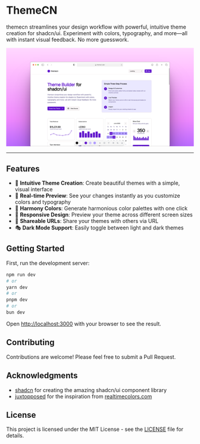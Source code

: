 # ThemeCN

themecn streamlines your design workflow with powerful, intuitive theme creation for shadcn/ui. Experiment with colors, typography, and more—all with instant visual feedback. No more guesswork.

![ThemeCN Logo](/public/og.png)

---

## Features

- 🎨 **Intuitive Theme Creation**: Create beautiful themes with a simple, visual interface
- 🎯 **Real-time Preview**: See your changes instantly as you customize colors and typography
- 🔄 **Harmony Colors**: Generate harmonious color palettes with one click
- 📱 **Responsive Design**: Preview your theme across different screen sizes
- 🔗 **Shareable URLs**: Share your themes with others via URL
- 🎭 **Dark Mode Support**: Easily toggle between light and dark themes

## Getting Started

First, run the development server:

```bash
npm run dev
# or
yarn dev
# or
pnpm dev
# or
bun dev
```

Open [http://localhost:3000](http://localhost:3000) with your browser to see the result.

## Contributing

Contributions are welcome! Please feel free to submit a Pull Request.

## Acknowledgments

- [shadcn](https://x.com/shadcn) for creating the amazing shadcn/ui component library
- [juxtopposed](https://x.com/juxtopposed) for the inspiration from [realtimecolors.com](https://realtimecolors.com)

## License

This project is licensed under the MIT License - see the [LICENSE](LICENSE) file for details.
